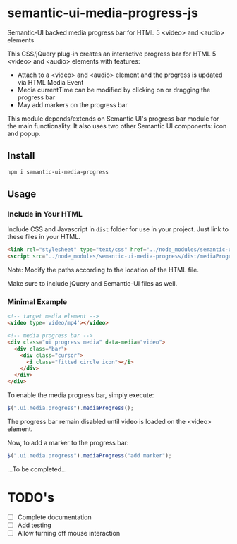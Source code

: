 <!-- [![npm][npm]][npm-url]
[![node][node]][node-url]
[![deps][deps]][deps-url]
[![test][test]][test-url]
[![coverage][cover]][cover-url]
[![chat][chat]][chat-url] -->

# semantic-ui-media-progress-js
Semantic-UI backed media progress bar for HTML 5 \<video\> and \<audio\> elements

This CSS/jQuery plug-in creates an interactive progress bar for HTML 5 \<video\> and \<audio\> elements with features:

- Attach to a \<video\> and \<audio\> element and the progress is updated via HTML Media Event
- Media currentTime can be modified by clicking on or dragging the progress bar
- May add markers on the progress bar

This module depends/extends on Semantic UI's progress bar module for the main functionality. It also uses two other Semantic UI components: icon and popup.

## Install

```bash
npm i semantic-ui-media-progress
```

## Usage

### Include in Your HTML

Include CSS and Javascript in `dist` folder for use in your project. Just link to these files in your HTML.

```html
<link rel="stylesheet" type="text/css" href="../node_modules/semantic-ui-media-progress/dist/mediaProgress.css">
<script src="../node_modules/semantic-ui-media-progress/dist/mediaProgress.js"></script>
```

Note: Modify the paths according to the location of the HTML file.

Make sure to include jQuery and Semantic-UI files as well.

### Minimal Example

```html
<!-- target media element -->
<video type='video/mp4'></video>

<!-- media progress bar -->
<div class="ui progress media" data-media="video">
  <div class="bar">
    <div class="cursor">
      <i class="fitted circle icon"></i>
    </div>
  </div>
</div>
```

To enable the media progress bar, simply execute:

```javascript
$(".ui.media.progress").mediaProgress();
```

The progress bar remain disabled until video is loaded on the \<video\> element.

Now, to add a marker to the progress bar:

```javascript
$(".ui.media.progress").mediaProgress("add marker");
```

...To be completed...

# TODO's

- [ ] Complete documentation
- [ ] Add testing
- [ ] Allow turning off mouse interaction
